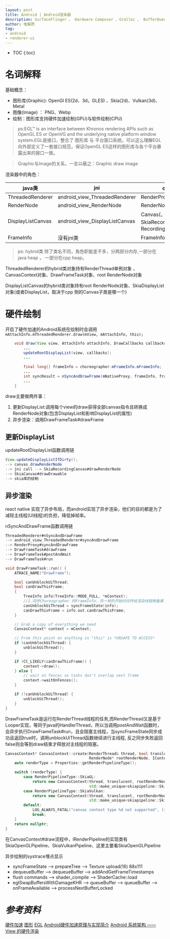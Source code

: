 ```yaml
---
layout: post
title: Android | Android渲染器
description: SurfaceFlinger 、 Hardware Composer 、Gralloc 、 BufferQueue 、IGraphicBufferProducer
author: 电解质
tag:
- android
- renderer-ui
---
```

* TOC
{:toc}

# 名词解释

基础概念：

- 图形库(Graphic): OpenGl ES(2d、3d，GLES) 、Skia(2d)、Vulkan(3d)、Metal
- 图像(Image) ： PNG、Webp
- 绘制：图形库支持硬件加速绘制(GPU)与软件绘制(CPU)

> ps:EGL™ is an interface between Khronos rendering APIs such as OpenGL ES or OpenVG and the underlying native platform window system.EGL是接口，整合了 图形库 与 平台窗口系统。可以这么理解EGL向外部定义了一套接口规范，保证OpenGL ES这样的图形库与各个平台暴露出来的接口一致。

>Graphic与Image的关系，一言以蔽之：Graphic draw image

渲染器中的角色：

java类|jni | cpp类 | hybrid类
|---|---|---|---|
ThreadedRenderer| android_view_ThreadedRenderer|RenderProxy | ThreadedRenderer
RenderNode|android_view_RenderNode | RenderNode | RenderNode
DisplayListCanvas|android_view_DisplayListCanvas|Canvas(、SkiaRecordingCanvas、RecordingCanvas)|DisplayListCanvas
FrameInfo| 没有jni类|FrameInfo|FrameInfo

> ps: hybrid类 除了类名不同，角色职能差不多，分两部分内存,一部分在java heap ， 一部分在cpp heap。

ThreadedRenderer的hybrid类对象持有RenderThread单例对象 、 CanvasContext对象、DrawFrameTask对象、root RenderNode对象

DisplayListCanvas的hybrid类对象持有root RenderNode对象、SkiaDisplayList对象(或者DisplayList，取决于cpp 侧的Canvas子类是哪一个)

# 硬件绘制

开启了硬件加速的Android系统在绘制时会调用`mAttachInfo.mThreadedRenderer.draw(mView, mAttachInfo, this);`

```java
    void draw(View view, AttachInfo attachInfo, DrawCallbacks callbacks) {
        ...
        updateRootDisplayList(view, callbacks);
        ...
        
        final long[] frameInfo = choreographer.mFrameInfo.mFrameInfo;
        ...
        int syncResult = nSyncAndDrawFrame(mNativeProxy, frameInfo, frameInfo.length);
        ...
    }
```
draw主要做两件事：

1. 更新DisplayList:调用每个view的draw获得全部canvas指令且转换成RenderNode对象(包含DisplayList和影响DisplayList的属性) 
2. 异步渲染：调用DrawFrameTask#drawFrame

## 更新DisplayList

updateRootDisplayList函数调用链
```java
View.updateDisplayListIfDirty();
--> canvas.drawRenderNode
--> jni call --> SkiaRecordingCanvas#drawRenderNode
--> SkiaCanvas#drawDrawable
--> skia库的绘制
```
## 异步渲染

react native 实现了异步布局，而android实现了异步渲染，他们的目的都是为了减轻主线程(UI线程)的负担，降低掉帧率。

nSyncAndDrawFrame函数调用链
```java
ThreadedRenderer#nSyncAndDrawFrame
--> android_view_ThreadedRenderer#syncAndDrawFrame 
--> RenderProxy#syncAndDrawFrame 
--> DrawFrameTask#drawFrame
--> DrawFrameTask#postAndWait
--> DrawFrameTask#run
```

```cpp
void DrawFrameTask::run() {
    ATRACE_NAME("DrawFrame");

    bool canUnblockUiThread;
    bool canDrawThisFrame;
    {
        TreeInfo info(TreeInfo::MODE_FULL, *mContext);
        //1.同步Choreographer 的FrameInfo，将一帧的开始时间传给渲染线程做备案
        canUnblockUiThread = syncFrameState(info);
        canDrawThisFrame = info.out.canDrawThisFrame;
    }

    // Grab a copy of everything we need
    CanvasContext* context = mContext;

    // From this point on anything in "this" is *UNSAFE TO ACCESS*
    if (canUnblockUiThread) {
        unblockUiThread();
    }

    if (CC_LIKELY(canDrawThisFrame)) {
        context->draw();
    } else {
        // wait on fences so tasks don't overlap next frame
        context->waitOnFences();
    }

    if (!canUnblockUiThread) {
        unblockUiThread();
    }
}
```

DrawFrameTask是运行在RenderThread线程的任务,而RenderThread又是基于Looper实现，等同于java的HandlerThread，所以当调用postAndWait函数时，会异步执行DrawFrameTask#run，且会阻塞主线程，当syncFrameState同步成功且返回true时，调用unblockUiThread函数继续进行主线程, 反之同步失败返回false则会等到draw结束才释放对主线程的阻塞。

```cpp
CanvasContext* CanvasContext::create(RenderThread& thread, bool translucent,
                                     RenderNode* rootRenderNode, IContextFactory* contextFactory) {
    auto renderType = Properties::getRenderPipelineType();

    switch (renderType) {
        case RenderPipelineType::SkiaGL:
            return new CanvasContext(thread, translucent, rootRenderNode, contextFactory,
                                     std::make_unique<skiapipeline::SkiaOpenGLPipeline>(thread));
        case RenderPipelineType::SkiaVulkan:
            return new CanvasContext(thread, translucent, rootRenderNode, contextFactory,
                                     std::make_unique<skiapipeline::SkiaVulkanPipeline>(thread));
        default:
            LOG_ALWAYS_FATAL("canvas context type %d not supported", (int32_t)renderType);
            break;
    }
    return nullptr;
}
```
在CanvasContext#draw流程中，IRenderPipeline的实现类有SkiaOpenGLPipeline、SkiaVulkanPipeline、这里主要看SkiaOpenGLPipeline

<!-- - mRenderPipeline->swapBuffers -->

异步绘制的systrace埋点显示

- syncFrameState -->  prepareTree --> Texture upload(16) 88x111
- dequeueBuffer --> dequeueBuffer --> addAndGetFrameTimestamps
- flush commands --> shader_compile --> ShaderCache::load
- eglSwapBuffersWithDamageKHR --> queueBuffer --> queueBuffer --> onFrameAvailable --> processNextBufferLocked


<!-- # 软件绘制 -->

# *参考资料*
[硬件加速](https://developer.android.com/guide/topics/graphics/hardware-accel?hl=zh-cn) 
[图形](https://source.android.com/docs/core/graphics)
[EGL](https://www.khronos.org/egl)
[Android硬件加速原理与实现简介](https://tech.meituan.com/2017/01/19/hardware-accelerate.html)
[Android 系统架构 —— View 的硬件渲染](https://sharrychoo.github.io/blog/android-source/graphic-draw-hardware)